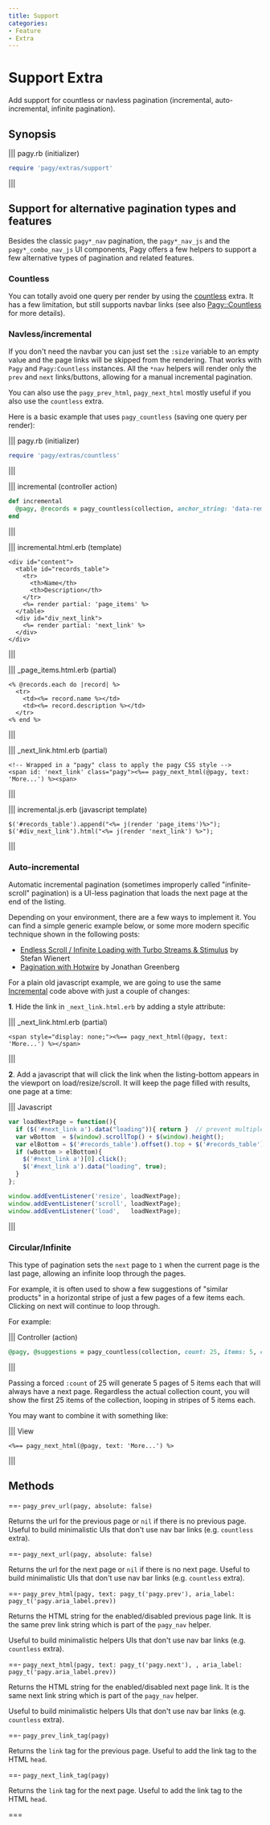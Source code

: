 ```yaml
---
title: Support
categories:
- Feature
- Extra
---
```


# Support Extra

Add support for countless or navless pagination (incremental, auto-incremental, infinite pagination).

## Synopsis

||| pagy.rb (initializer)

```ruby
require 'pagy/extras/support'
```

|||

## Support for alternative pagination types and features

Besides the classic `pagy*_nav` pagination, the `pagy*_nav_js` and the `pagy*_combo_nav_js` UI components, Pagy offers a few
helpers to support a few alternative types of pagination and related features.

### Countless

You can totally avoid one query per render by using the [countless](countless.md) extra. It has a few limitation, but still
supports navbar links (see also [Pagy::Countless](/docs/api/countless.md) for more details).

### Navless/incremental

If you don't need the navbar you can just set the `:size` variable to an empty value and the page links will be skipped from the
rendering. That works with `Pagy` and `Pagy:Countless` instances. All the `*nav` helpers will render only the `prev` and `next`
links/buttons, allowing for a manual incremental pagination.

You can also use the `pagy_prev_html`, `pagy_next_html` mostly useful if you also use the `countless` extra.

Here is a basic example that uses `pagy_countless` (saving one query per render):

||| pagy.rb (initializer)

```ruby
require 'pagy/extras/countless'
```

|||

||| incremental (controller action)

```ruby
def incremental
  @pagy, @records = pagy_countless(collection, anchor_string: 'data-remote="true"')
end
```

|||

||| incremental.html.erb (template)

```erb
<div id="content">
  <table id="records_table">
    <tr>
      <th>Name</th>
      <th>Description</th>
    </tr>
    <%= render partial: 'page_items' %>
  </table>
  <div id="div_next_link">
    <%= render partial: 'next_link' %>
  </div>
</div>
```

|||

||| _page_items.html.erb (partial)

```erb
<% @records.each do |record| %>
  <tr>
    <td><%= record.name %></td>
    <td><%= record.description %></td>
  </tr>
<% end %>
```

|||

||| _next_link.html.erb (partial)

```erb
<!-- Wrapped in a "pagy" class to apply the pagy CSS style -->
<span id: 'next_link' class="pagy"><%== pagy_next_html(@pagy, text: 'More...') %><span>
```

|||

||| incremental.js.erb (javascript template)

```erb
$('#records_table').append("<%= j(render 'page_items')%>");
$('#div_next_link').html("<%= j(render 'next_link') %>");
```

|||

### Auto-incremental

Automatic incremental pagination (sometimes improperly called "infinite-scroll" pagination) is a UI-less pagination that loads the
next page at the end of the listing.

Depending on your environment, there are a few ways to implement it. You can find a simple generic example below, or some more
modern specific technique shown in the following posts:

- [Endless Scroll / Infinite Loading with Turbo Streams & Stimulus](https://www.stefanwienert.de/blog/2021/04/17/endless-scroll-with-turbo-streams/)
  by Stefan Wienert
- [Pagination with Hotwire](https://www.beflagrant.com/blog/pagination-with-hotwire) by Jonathan Greenberg

For a plain old javascript example, we are going to use the same [Incremental](#navlessincremental) code above with just a couple
of changes:

**1**. Hide the link in `_next_link.html.erb` by adding a style attribute:

||| _next_link.html.erb (partial)

```erb
<span style="display: none;"><%== pagy_next_html(@pagy, text: 'More...') %></span>
```

|||

**2**. Add a javascript that will click the link when the listing-bottom appears in the viewport on load/resize/scroll. It will
keep the page filled with results, one page at a time:

||| Javascript

```js
var loadNextPage = function(){
  if ($('#next_link a').data("loading")){ return }  // prevent multiple loading
  var wBottom  = $(window).scrollTop() + $(window).height();
  var elBottom = $('#records_table').offset().top + $('#records_table').height();
  if (wBottom > elBottom){
    $('#next_link a')[0].click();
    $('#next_link a').data("loading", true);
  }
};

window.addEventListener('resize', loadNextPage);
window.addEventListener('scroll', loadNextPage);
window.addEventListener('load',   loadNextPage);
```

|||

### Circular/Infinite

This type of pagination sets the `next` page to `1` when the current page is the last page, allowing an infinite loop through the
pages.

For example, it is often used to show a few suggestions of "similar products" in a horizontal stripe of just a few pages of a few
items each. Clicking on next will continue to loop through.

For example:

||| Controller (action)

```ruby
@pagy, @suggestions = pagy_countless(collection, count: 25, items: 5, cycle: true)
```

|||

Passing a forced `:count` of 25 will generate 5 pages of 5 items each that will always have a next page. Regardless the actual
collection count, you will show the first 25 items of the collection, looping in stripes of 5 items each.

You may want to combine it with something like:

||| View

```erb
<%== pagy_next_html(@pagy, text: 'More...') %>
```

|||

## Methods

==- `pagy_prev_url(pagy, absolute: false)`

Returns the url for the previous page or `nil` if there is no previous page. Useful to build minimalistic UIs that don't use nav
bar links (e.g. `countless` extra).

==- `pagy_next_url(pagy, absolute: false)`

Returns the url for the next page or `nil` if there is no next page. Useful to build minimalistic UIs that don't use nav bar
links (e.g. `countless` extra).

==- `pagy_prev_html(pagy, text: pagy_t('pagy.prev'), aria_label: pagy_t('pagy.aria_label.prev))`

Returns the HTML string for the enabled/disabled previous page link. It is the same prev link string which is
part of the `pagy_nav` helper.

Useful to build minimalistic helpers UIs that don't use nav bar links (e.g. `countless` extra).

==- `pagy_next_html(pagy, text: pagy_t('pagy.next'), , aria_label: pagy_t('pagy.aria_label.prev))`

Returns the HTML string for the enabled/disabled next page link. It is the same next link string which is part of the
`pagy_nav` helper.

Useful to build minimalistic helpers UIs that don't use nav bar links (e.g. `countless` extra).

==- `pagy_prev_link_tag(pagy)`

Returns the `link` tag for the previous page. Useful to add the link tag to the HTML `head`.

==- `pagy_next_link_tag(pagy)`

Returns the `link` tag for the next page. Useful to add the link tag to the HTML `head`.

===

